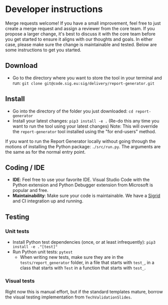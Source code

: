 # Developer instructions

Merge requests welcome! If you have a small improvement, feel free to just create a merge request and assign a reviewer from the core team. If you propose a larger change, it's best to discuss it with the core team before you get started to ensure it aligns with our thoughts and goals. In either case, please make sure the change is maintainable and tested. Below are some instructions to get you started.

## Download

- Go to the directory where you want to store the tool in your terminal and run: `git clone git@code.sig.eu:sig/delivery/report-generator.git`

## Install

- Go into the directory of the folder you just downloaded: `cd report-generator`
- Install your latest changes: `pip3 install -e .`  (Re-do this any time you want to run the tool using your latest changes)
Note: This will override the `report-generator` tool installed using the "for end-users" method.

If you want to run the Report Generator locally without going through the motions of installing the Python package: `./src/run.py`. The arguments are the same as for the normal entry point. 

## Coding / IDE

- **IDE**: Feel free to use your favorite IDE. Visual Studio Code with the Python extension and Python Debugger extension from Microsoft is popular and free.
- **Maintainability**:  Make sure your code is maintainable. We have a [Sigrid](https://sigrid-says.com/sig/report-generator/) and CI integration up and running.

## Testing

### Unit tests

- Install Python test dependencies (once, or at least infrequently): `pip3 install -e ."[test]"`
- Run Python unit tests: `pytest`
  - When writing new tests, make sure they are in the `tests/report_generator` folder, in a file that starts with `test_`, in a class that starts with `Test` in a function that starts with `test_`.

### Visual tests

Right now this is manual effort, but if the standard templates mature, borrow the visual testing implementation from `TechValidationSlides`.
